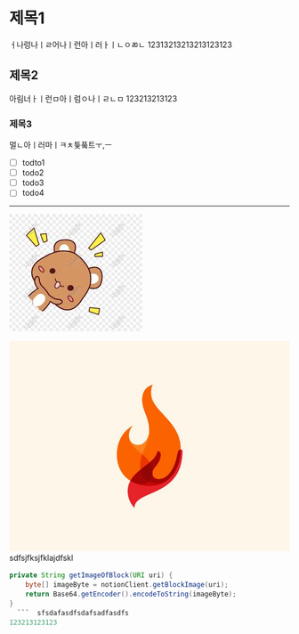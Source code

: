 # 제목1 
ㅓ나렁나ㅣㄹ어나ㅣ런아ㅣ러ㅏㅣㄴㅇㄻㄴ 
12313213213213123123 
 
 
## 제목2 
아림너ㅏㅣ런ㅁ아ㅣ럼ㅇ나ㅣㄹㄴㅁ 
123213213123 
### 제목3 
멀ㄴ아ㅣ러마ㅣㅋㅊ틏풐트ㅜ,ㅡ 
 
- [ ] todto1 
- [ ] todo2 
- [ ] todo3 
- [ ] todo4 
 
--- 
![TIL_IMAGE](../../resources/images/79523c40-787b-4708-82c9-3a2b5ccb5500-demo_image.jpg) 
 
 
![TIL_IMAGE](../../resources/images/ef830bc9-8e81-4969-bf5e-8e96da022ffc-퐈이여!.jpeg) 
sdfsjfksjfklajdfskl 
 
```java 
private String getImageOfBlock(URI uri) {
    byte[] imageByte = notionClient.getBlockImage(uri);
    return Base64.getEncoder().encodeToString(imageByte);
} 
  ```  sfsdafasdfsdafsadfasdfs 
123213123123 
